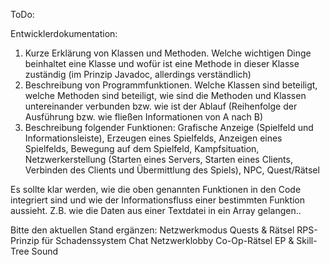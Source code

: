 ToDo:

Entwicklerdokumentation:

1) Kurze Erklärung von Klassen und Methoden. Welche wichtigen Dinge beinhaltet eine Klasse und wofür ist eine Methode in dieser Klasse zuständig (im Prinzip Javadoc, allerdings verständlich)
2) Beschreibung von Programmfunktionen. Welche Klassen sind beteiligt, welche Methoden sind beteiligt, wie sind die Methoden und Klassen untereinander verbunden bzw. wie ist der Ablauf (Reihenfolge der Ausführung bzw. wie fließen Informationen von A nach B)
3) Beschreibung folgender Funktionen: Grafische Anzeige (Spielfeld und Informationsleiste), Erzeugen eines Spielfelds, Anzeigen eines Spielfelds, Bewegung auf dem Spielfeld, Kampfsituation, Netzwerkerstellung (Starten eines Servers, Starten eines Clients, Verbinden des Clients und Übermittlung des Spiels), NPC, Quest/Rätsel

Es sollte klar werden, wie die oben genannten Funktionen in den Code integriert sind und wie der Informationsfluss einer bestimmten Funktion aussieht. Z.B. wie die Daten aus einer Textdatei in ein Array gelangen..

Bitte den aktuellen Stand ergänzen:
Netzwerkmodus
Quests & Rätsel
RPS-Prinzip für Schadenssystem
Chat
Netzwerklobby
Co-Op-Rätsel
EP & Skill-Tree
Sound
